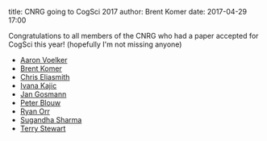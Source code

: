 title: CNRG going to CogSci 2017
author: Brent Komer
date: 2017-04-29 17:00

Congratulations to all members of the CNRG who had a paper accepted for CogSci this year! (hopefully I'm not missing anyone)

- [Aaron Voelker](/people/aaron-r-voelker)
- [Brent Komer](/people/brent-komer)
- [Chris Eliasmith](/people/chris-eliasmith)
- [Ivana Kajic](/people/ivana-kajic)
- [Jan Gosmann](/people/jan-gosmann)
- [Peter Blouw](/people/peter-bluow)
- [Ryan Orr](/people/ryan-orr)
- [Sugandha Sharma](/people/sugandha-sharma)
- [Terry Stewart](/people/terrence-c-stewart)

